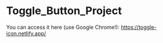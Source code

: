 # Toggle_Button_Project
 You can access it here (use Google Chrome!): https://toggle-icon.netlify.app/
